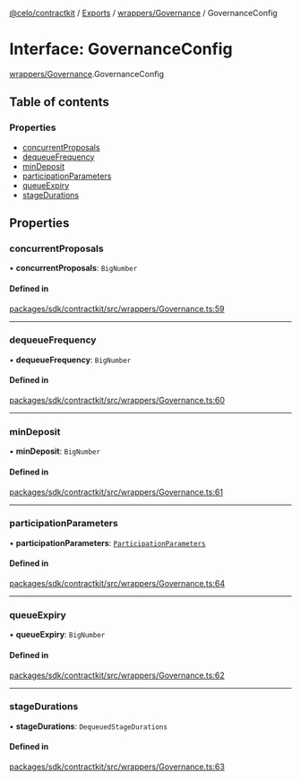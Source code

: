 [@celo/contractkit](../README.md) / [Exports](../modules.md) / [wrappers/Governance](../modules/wrappers_Governance.md) / GovernanceConfig

# Interface: GovernanceConfig

[wrappers/Governance](../modules/wrappers_Governance.md).GovernanceConfig

## Table of contents

### Properties

- [concurrentProposals](wrappers_Governance.GovernanceConfig.md#concurrentproposals)
- [dequeueFrequency](wrappers_Governance.GovernanceConfig.md#dequeuefrequency)
- [minDeposit](wrappers_Governance.GovernanceConfig.md#mindeposit)
- [participationParameters](wrappers_Governance.GovernanceConfig.md#participationparameters)
- [queueExpiry](wrappers_Governance.GovernanceConfig.md#queueexpiry)
- [stageDurations](wrappers_Governance.GovernanceConfig.md#stagedurations)

## Properties

### concurrentProposals

• **concurrentProposals**: `BigNumber`

#### Defined in

[packages/sdk/contractkit/src/wrappers/Governance.ts:59](https://github.com/celo-org/developer-tooling/blob/master/packages/sdk/contractkit/src/wrappers/Governance.ts#L59)

___

### dequeueFrequency

• **dequeueFrequency**: `BigNumber`

#### Defined in

[packages/sdk/contractkit/src/wrappers/Governance.ts:60](https://github.com/celo-org/developer-tooling/blob/master/packages/sdk/contractkit/src/wrappers/Governance.ts#L60)

___

### minDeposit

• **minDeposit**: `BigNumber`

#### Defined in

[packages/sdk/contractkit/src/wrappers/Governance.ts:61](https://github.com/celo-org/developer-tooling/blob/master/packages/sdk/contractkit/src/wrappers/Governance.ts#L61)

___

### participationParameters

• **participationParameters**: [`ParticipationParameters`](wrappers_Governance.ParticipationParameters.md)

#### Defined in

[packages/sdk/contractkit/src/wrappers/Governance.ts:64](https://github.com/celo-org/developer-tooling/blob/master/packages/sdk/contractkit/src/wrappers/Governance.ts#L64)

___

### queueExpiry

• **queueExpiry**: `BigNumber`

#### Defined in

[packages/sdk/contractkit/src/wrappers/Governance.ts:62](https://github.com/celo-org/developer-tooling/blob/master/packages/sdk/contractkit/src/wrappers/Governance.ts#L62)

___

### stageDurations

• **stageDurations**: `DequeuedStageDurations`

#### Defined in

[packages/sdk/contractkit/src/wrappers/Governance.ts:63](https://github.com/celo-org/developer-tooling/blob/master/packages/sdk/contractkit/src/wrappers/Governance.ts#L63)
